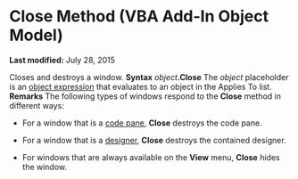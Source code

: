 
# Close Method (VBA Add-In Object Model)

 **Last modified:** July 28, 2015


Closes and destroys a window.
 **Syntax**
 _object_**.Close**
The  _object_ placeholder is an [object expression](b8bdf64f-5920-1ae9-16d0-b26d09524a30.md) that evaluates to an object in the Applies To list.
 **Remarks**
The following types of windows respond to the  **Close** method in different ways:


- For a window that is a  [code pane](b8bdf64f-5920-1ae9-16d0-b26d09524a30.md),  **Close** destroys the code pane.
    
- For a window that is a  [designer](b8bdf64f-5920-1ae9-16d0-b26d09524a30.md),  **Close** destroys the contained designer.
    
- For windows that are always available on the  **View** menu, **Close** hides the window.
    

